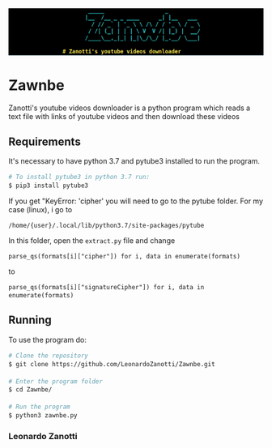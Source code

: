 <img src="./img/zawnbe.png" alt="Zawnbe.png"/>

# Zawnbe
Zanotti's youtube videos downloader is a python program which reads a text file with links of youtube videos and then download these videos

## Requirements
It's necessary to have python 3.7 and pytube3 installed to run the program.
```bash
# To install pytube3 in python 3.7 run:
$ pip3 install pytube3
```

If you get "KeyError: 'cipher' you will need to go to the pytube folder.
For my case (linux), i go to

    /home/{user}/.local/lib/python3.7/site-packages/pytube

In this folder, open the `extract.py` file and change 

    parse_qs(formats[i]["cipher"]) for i, data in enumerate(formats)

to

    parse_qs(formats[i]["signatureCipher"]) for i, data in enumerate(formats)

## Running
To use the program do:
```bash
# Clone the repository
$ git clone https://github.com/LeonardoZanotti/Zawnbe.git

# Enter the program folder
$ cd Zawnbe/

# Run the program
$ python3 zawnbe.py
```

### Leonardo Zanotti